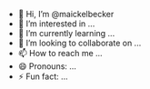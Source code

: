 - 👋 Hi, I’m @maickelbecker
- 👀 I’m interested in ...
- 🌱 I’m currently learning ...
- 💞️ I’m looking to collaborate on ...
- 📫 How to reach me ...
- 😄 Pronouns: ...
- ⚡ Fun fact: ...

<!---
maickelbecker/maickelbecker is a ✨ special ✨ repository because its `README.md` (this file) appears on your GitHub profile.
You can click the Preview link to take a look at your changes.
--->
